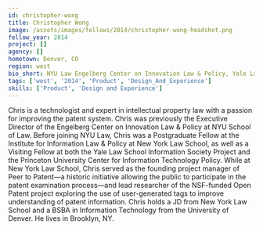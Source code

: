 ```yaml
---
id: christopher-wong
title: Christopher Wong
image: /assets/images/fellows/2014/christopher-wong-headshot.png
fellow_year: 2014
project: []
agency: []
hometown: Denver, CO
region: west
bio_short: NYU Law Engelberg Center on Innovation Law & Policy, Yale Law School Information Society Project, Princeton University Center for IT Policy
tags: ['west', '2014', 'Product', 'Design_And_Experience']
skills: ['Product', 'Design and Experience']
---
```


Chris is a technologist and expert in intellectual property law with a passion for improving the patent system. Chris was previously the Executive Director of the Engelberg Center on Innovation Law & Policy at NYU School of Law. Before joining NYU Law, Chris was a Postgraduate Fellow at the Institute for Information Law & Policy at New York Law School, as well as a Visiting Fellow at both the Yale Law School Information Society Project and the Princeton University Center for Information Technology Policy. While at New York Law School, Chris served as the founding project manager of Peer to Patent—a historic initiative allowing the public to participate in the patent examination process—and lead researcher of the NSF-funded Open Patent project exploring the use of user-generated tags to improve understanding of patent information. Chris holds a JD from New York Law School and a BSBA in Information Technology from the University of Denver. He lives in Brooklyn, NY.
